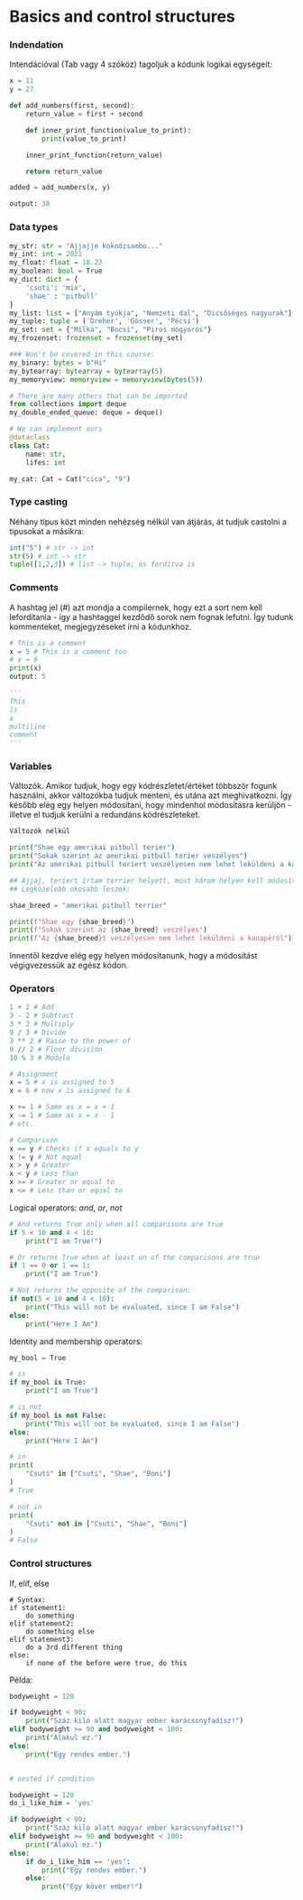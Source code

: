 # Basics and control structures

### Indendation
Intendációval (Tab vagy 4 szóköz) tagoljuk a kódunk logikai egységeit:
```python
x = 11
y = 27

def add_numbers(first, second):
    return_value = first + second

    def inner_print_function(value_to_print):
        print(value_to_print)

    inner_print_function(return_value)

    return return_value

added = add_numbers(x, y)

output: 38
```

### Data types
```python
my_str: str = "Ajjajje kokodzsambo..."
my_int: int = 2021
my_float: float = 18.23
my_boolean: bool = True
my_dict: dict = {
    'csuti': 'mix',
    'shae' : 'pitbull'
}
my_list: list = ["Anyám tyúkja", "Nemzeti dal", "Dicsőséges nagyurak"]
my_tuple: tuple = ('Dreher', 'Gösser', 'Pécsi')
my_set: set = {"Milka", "Bocsi", "Piros mogyorós"}
my_frozenset: frozenset = frozenset(my_set)

### Won't be covered in this course:
my_binary: bytes = b"Hi"
my_bytearray: bytearray = bytearray(5)
my_memoryview: memoryview = memoryview(bytes(5))

# There are many others that can be imported
from collections import deque
my_double_ended_queue: deque = deque()

# We can implement ours
@dataclass
class Cat:
    name: str,
    lifes: int

my_cat: Cat = Cat("cica", "9")
```

### Type casting
Néhány típus közt minden nehézség nélkül van átjárás, át tudjuk castolni a típusokat a másikra:

```python
int("5") # str -> int
str(5) # int -> str
tuple([1,2,3]) # list -> tuple; és fordítva is 
```

### Comments 
A hashtag jel (#) azt mondja a compilernek, hogy ezt a sort nem kell lefordítania - így a hashtaggel kezdődő sorok nem fognak lefutni. Így tudunk kommenteket, megjegyzéseket írni a kódunkhoz.

```python
# This is a comment
x = 5 # This is a comment too
# x = 6
print(x)
output: 5

'''
This
is
a
multiline
comment
'''

```

### Variables
Változók. Amikor tudjuk, hogy egy kódrészletet/értéket többször fogunk használni, akkor változókba tudjuk menteni, és utána azt meghivatkozni. Így később elég egy helyen módosítani, hogy mindenhol módosításra kerüljön - illetve el tudjuk kerülni a redundáns kódrészleteket.

```python
Változók nélkül

print("Shae egy amerikai pitbull terier")
print("Sokak szerint az amerikai pitbull terier veszélyes")
print("Az amerikai pitbull teriert veszélyesen nem lehet leküldeni a kanapéról")

## Ajjaj, teriert írtam terrier helyett, most három helyen kell módosítanom.
## Legközelebb okosabb leszek:

shae_breed = "amerikai pitbull terrier"

print(f"Shae egy {shae_breed}")
print(f"Sokak szerint az {shae_breed} veszélyes")
print(f"Az {shae_breed}t veszélyesen nem lehet leküldeni a kanapéról")
```

Innentől kezdve elég egy helyen módosítanunk, hogy a módosítást végigvezessük az egész kódon.


### Operators

```python
1 + 2 # Add
3 - 2 # Subtract
3 * 2 # Multiply
9 / 3 # Divide
3 ** 2 # Raise to the power of
9 // 2 # Floor division
10 % 3 # Modulo

# Assignment
x = 5 # x is assigned to 5
x = 6 # now x is assigned to 6

x += 1 # Same as x = x + 1
x -= 1 # Same as x = x - 1
# etc.

# Comparison
x == y # Checks if x equals to y
x != y # Not equal
x > y # Greater
x < y # Less than
x >= # Greater or equal to
x <= # Less than or equal to
```

Logical operators: _and_, _or_, _not_

```python
# And returns True only when all comparisons are true
if 5 < 10 and 4 < 10:
    print("I am True!")

# Or returns True when at least on of the comparisons are true
if 1 == 0 or 1 == 1:
    print("I am True")

# Not returns the opposite of the comparison:
if not(5 < 10 and 4 < 10):
    print("This will not be evaluated, since I am False")
else:
    print("Here I Am")
```

Identity and membership operators:

```python
my_bool = True

# is
if my_bool is True:
    print("I am True")

# is not 
if my_bool is not False:
    print("This will not be evaluated, since I am False")
else:
    print("Here I Am")

# in
print(
    "Csuti" in ["Csuti", "Shae", "Boni"]
)
# True

# not in
print(
    "Csuti" not in ["Csuti", "Shae", "Boni"]
)
# False
```

### Control structures

If, elif, else

```
# Syntax:
if statement1:
    do something
elif statement2:
    do something else
elif statement3:
    do a 3rd different thing
else:
    if none of the before were true, do this
```

Példa:
```python
bodyweight = 120

if bodyweight < 90:
    print("Száz kiló alatt magyar ember karácsonyfadísz!")
elif bodyweight >= 90 and bodyweight < 100:
    print("Alakul ez.")
else:
    print("Egy rendes ember.")


# nested if condition

bodyweight = 120
do_i_like_him = 'yes'

if bodyweight < 90:
    print("Száz kiló alatt magyar ember karácsonyfadísz!")
elif bodyweight >= 90 and bodyweight < 100:
    print("Alakul ez.")
else:
    if do_i_like_him == 'yes':
        print("Egy rendes ember.")
    else:
        print("Egy kövér ember!")

```
